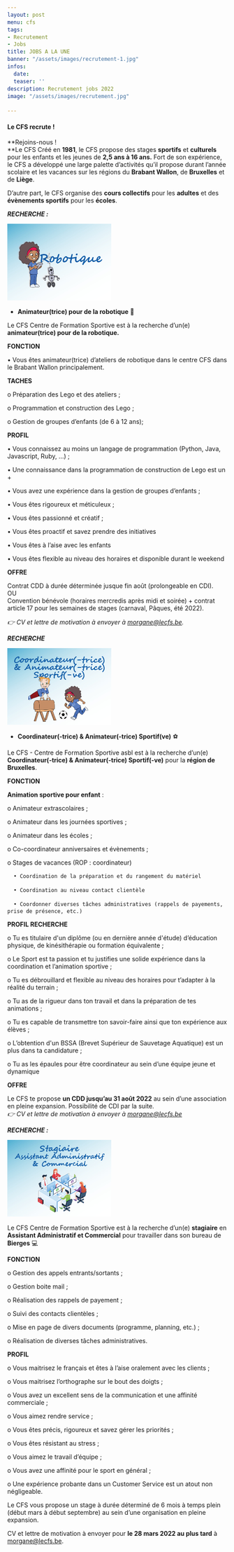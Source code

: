 ```yaml
---
layout: post
menu: cfs
tags:
- Recrutement
- Jobs
title: JOBS A LA UNE
banner: "/assets/images/recrutement-1.jpg"
infos:
  date: 
  teaser: ''
description: Recrutement jobs 2022
image: "/assets/images/recrutement.jpg"

---
```

#### **Le CFS recrute !**

**Rejoins-nous !   
**Le CFS Créé en **1981**, le CFS propose des stages **sportifs** et **culturels** pour les enfants et les jeunes de **2,5 ans à 16 ans.** Fort de son expérience, le CFS a développé une large palette d’activités qu’il propose durant l’année scolaire et les vacances sur les régions du **Brabant Wallon**, de **Bruxelles** et de **Liège**.

D’autre part, le CFS organise des **cours collectifs** pour les **adultes** et des **évènements sportifs** pour les **écoles**.

**_RECHERCHE :_** 

![](/assets/images/robotique-1.jpg "Recrutement robotique")

* **Animateur(trice) pour de la robotique** 🤖

Le CFS Centre de Formation Sportive est à la recherche d’un(e) **animateur(trice) pour de la robotique.**

**FONCTION** 

• Vous êtes animateur(trice) d’ateliers de robotique dans le centre CFS dans le Brabant Wallon principalement.

**TACHES**

o Préparation des Lego et des ateliers ;

o Programmation et construction des Lego ;

o Gestion de groupes d’enfants (de 6 à 12 ans);

**PROFIL**

• Vous connaissez au moins un langage de programmation (Python, Java, Javascript, Ruby, …) ;

• Une connaissance dans la programmation de construction de Lego est un +

• Vous avez une expérience dans la gestion de groupes d’enfants ;

• Vous êtes rigoureux et méticuleux ;

• Vous êtes passionné et créatif ;

• Vous êtes proactif et savez prendre des initiatives

• Vous êtes à l’aise avec les enfants

• Vous êtes flexible au niveau des horaires et disponible durant le weekend

**OFFRE**

Contrat CDD à durée déterminée jusque fin août (prolongeable en CDI).  
OU  
Convention bénévole (horaires mercredis après midi et soirée) + contrat article 17 pour les semaines de stages (carnaval, Pâques, été 2022).

_👉 CV et lettre de motivation à envoyer à_ [_morgane@lecfs.be_](mailto:morgane@lecfs.be)_._

**_RECHERCHE_**

![](/assets/images/coordinateur.jpg)

* **Coordinateur(-trice) & Animateur(-trice) Sportif(ve)** ⚽

Le CFS - Centre de Formation Sportive asbl est à la recherche d’un(e) **Coordinateur(-trice) & Animateur(-trice) Sportif(-ve)** pour la **région de Bruxelles**.

**FONCTION**

**Animation sportive pour enfant** :

o Animateur extrascolaires ;

o Animateur dans les journées sportives ;

o Animateur dans les écoles ;

o Co-coordinateur anniversaires et évènements ;

o Stages de vacances (ROP : coordinateur)

      • Coordination de la préparation et du rangement du matériel

      • Coordination au niveau contact clientèle

      • Coordonner diverses tâches administratives (rappels de payements, prise de présence, etc.)

**PROFIL RECHERCHE**

o Tu es titulaire d'un diplôme (ou en dernière année d'étude) d’éducation physique, de kinésithérapie ou formation équivalente ;

o Le Sport est ta passion et tu justifies une solide expérience dans la coordination et l’animation sportive ;

o Tu es débrouillard et flexible au niveau des horaires pour t’adapter à la réalité du terrain ;

o Tu as de la rigueur dans ton travail et dans la préparation de tes animations ;

o Tu es capable de transmettre ton savoir-faire ainsi que ton expérience aux élèves ;

o L’obtention d'un BSSA (Brevet Supérieur de Sauvetage Aquatique) est un plus dans ta candidature ;

o  Tu as les épaules pour être coordinateur au sein d’une équipe jeune et dynamique

**OFFRE**

Le CFS te propose **un CDD jusqu’au 31 août 2022** au sein d’une association en pleine expansion. Possibilité de CDI par la suite.   
_👉 CV et lettre de motivation à envoyer à_ [_morgane@lecfs.be_](mailto:morgane@lecfs.be)

**_RECHERCHE :_**

![](/assets/images/assistant_admin_commercial.jpg)

Le CFS Centre de Formation Sportive est à la recherche d’un(e) **stagiaire** en **Assistant Administratif et Commercial** pour travailler dans son bureau de **Bierges** 💻

**FONCTION**

o Gestion des appels entrants/sortants ;

o Gestion boite mail ;

o Réalisation des rappels de payement ;

o Suivi des contacts clientèles ;

o Mise en page de divers documents (programme, planning, etc.) ;

o Réalisation de diverses tâches administratives.

**PROFIL**

o Vous maitrisez le français et êtes à l’aise oralement avec les clients ;

o Vous maitrisez l’orthographe sur le bout des doigts ;

o Vous avez un excellent sens de la communication et une affinité commerciale ;

o Vous aimez rendre service ;

o Vous êtes précis, rigoureux et savez gérer les priorités ;

o Vous êtes résistant au stress ;

o Vous aimez le travail d’équipe ;

o Vous avez une affinité pour le sport en général ;

o Une expérience probante dans un Customer Service est un atout non négligeable.

Le CFS vous propose un stage à durée déterminé de 6 mois à temps plein (début mars à début septembre) au sein d’une organisation en pleine expansion.

CV et lettre de motivation à envoyer pour **le 28 mars 2022 au plus tard** à [morgane@lecfs.be](mailto:morgane@lecfs.be).